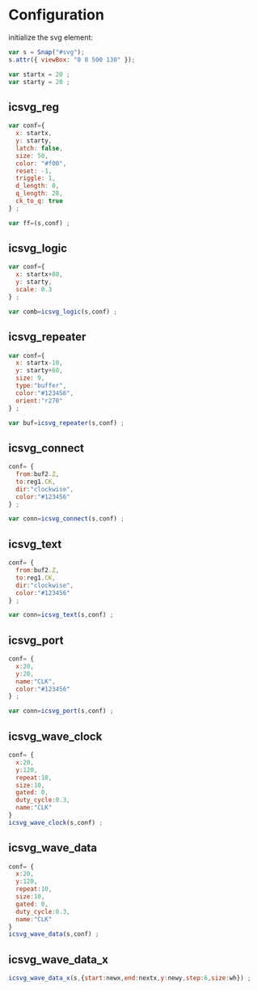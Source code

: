 # Configuration

initialize the svg element:

```js
var s = Snap("#svg");
s.attr({ viewBox: "0 0 500 130" });

var startx = 20 ;
var starty = 20 ;
```

## icsvg_reg

```js
var conf={
  x: startx,
  y: starty,
  latch: false,
  size: 50,
  color: "#f00",
  reset: -1,
  triggle: 1,
  d_length: 0,
  q_length: 28,
  ck_to_q: true
} ;

var ff=(s,conf) ;
```

## icsvg_logic

```js
var conf={
  x: startx+80,
  y: starty,
  scale: 0.3
} ;

var comb=icsvg_logic(s,conf) ;
```

## icsvg_repeater

```js
var conf={
  x: startx-10,
  y: starty+60,
  size: 9,
  type:"buffer",
  color:"#123456",
  orient:"r270"
} ;

var buf=icsvg_repeater(s,conf) ;
```

## icsvg_connect

```js
conf= {
  from:buf2.Z,
  to:reg1.CK,
  dir:"clockwise",
  color:"#123456"
} ;

var conn=icsvg_connect(s,conf) ;
```

## icsvg_text

```js
conf= {
  from:buf2.Z,
  to:reg1.CK,
  dir:"clockwise",
  color:"#123456"
} ;

var conn=icsvg_text(s,conf) ;
```

## icsvg_port

```js
conf= {
  x:20,
  y:20,
  name:"CLK",
  color:"#123456"
} ;

var conn=icsvg_port(s,conf) ;
```

## icsvg_wave_clock

```js
conf= {
  x:20,
  y:120,
  repeat:10,
  size:10,
  gated: 0,
  duty_cycle:0.3,
  name:"CLK"
}
icsvg_wave_clock(s,conf) ;
```

## icsvg_wave_data

```js
conf= {
  x:20,
  y:120,
  repeat:10,
  size:10,
  gated: 0,
  duty_cycle:0.3,
  name:"CLK"
}
icsvg_wave_data(s,conf) ;
```

## icsvg_wave_data_x

```js
icsvg_wave_data_x(s,{start:newx,end:nextx,y:newy,step:6,size:wh}) ;
```
